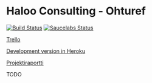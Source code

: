 # Haloo Consulting - Ohturef

[![Build Status](https://travis-ci.org/mattikan/haloo-consulting.svg?branch=master)](https://travis-ci.org/mattikan/haloo-consulting)
[![Saucelabs Status](https://saucelabs.com/browser-matrix/laitalaj.svg)](https://saucelabs.com/beta/builds/58ceaf771f764cd2a0ff8b80d91e67db)

[Trello](https://trello.com/b/UBrankbK/haloo-consulting-ohtu-kanban)

[Development version in Heroku](https://haloo-consulting.herokuapp.com/)

[Projektiraportti](https://docs.google.com/document/d/1JTSzlj_DhxB3-i6Cmv4jGBQRe4AXXSHQGExCWQ220mg/edit)

TODO
